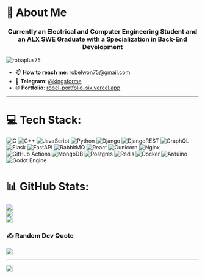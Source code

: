 # 💫 About Me
<h3 align="center">Currently an Electrical and Computer Engineering Student and an ALX SWE Graduate with a Specialization in Back-End Development</h3>
<p align="left"> <img src="https://komarev.com/ghpvc/?username=Robaplus75&label=Profile%20views&color=0e75b6&style=flat" alt="robaplus75" /> </p>

- 📫 **How to reach me**: [robelwon75@gmail.com](mailto:robelwon75@gmail.com)  
- 📱 **Telegram**: [@kingsforme](https://t.me/kingsforme)  
- 🌐 **Portfolio**: [robel-portfolio-six.vercel.app](https://robel-portfolio-six.vercel.app/)  

---

# 💻 Tech Stack:
![C](https://img.shields.io/badge/c-%2300599C.svg?style=plastic&logo=c&logoColor=white) ![C++](https://img.shields.io/badge/c++-%2300599C.svg?style=plastic&logo=c%2B%2B&logoColor=white) ![JavaScript](https://img.shields.io/badge/javascript-%23323330.svg?style=plastic&logo=javascript&logoColor=%23F7DF1E) ![Python](https://img.shields.io/badge/python-3670A0?style=plastic&logo=python&logoColor=ffdd54) ![Django](https://img.shields.io/badge/django-%23092E20.svg?style=plastic&logo=django&logoColor=white) ![DjangoREST](https://img.shields.io/badge/DJANGO-REST-ff1709?style=plastic&logo=django&logoColor=white&color=ff1709&labelColor=gray) ![GraphQL](https://img.shields.io/badge/-GraphQL-E10098?style=plastic&logo=graphql&logoColor=white) ![Flask](https://img.shields.io/badge/flask-%23000.svg?style=plastic&logo=flask&logoColor=white) ![FastAPI](https://img.shields.io/badge/FastAPI-005571?style=plastic&logo=fastapi) ![RabbitMQ](https://img.shields.io/badge/rabbitmq-FF6600?style=plastic&logo=rabbitmq&logoColor=white) ![React](https://img.shields.io/badge/react-%2320232a.svg?style=plastic&logo=react&logoColor=%2361DAFB) ![Gunicorn](https://img.shields.io/badge/gunicorn-%298729.svg?style=plastic&logo=gunicorn&logoColor=white) ![Nginx](https://img.shields.io/badge/nginx-%23009639.svg?style=plastic&logo=nginx&logoColor=white) ![GitHub Actions](https://img.shields.io/badge/github%20actions-%232671E5.svg?style=plastic&logo=githubactions&logoColor=white) ![MongoDB](https://img.shields.io/badge/MongoDB-%234ea94b.svg?style=plastic&logo=mongodb&logoColor=white) ![Postgres](https://img.shields.io/badge/postgres-%23316192.svg?style=plastic&logo=postgresql&logoColor=white) ![Redis](https://img.shields.io/badge/redis-%23DD0031.svg?style=plastic&logo=redis&logoColor=white) ![Docker](https://img.shields.io/badge/docker-%230db7ed.svg?style=plastic&logo=docker&logoColor=white) ![Arduino](https://img.shields.io/badge/-Arduino-00979D?style=plastic&logo=Arduino&logoColor=white) ![Godot Engine](https://img.shields.io/badge/GODOT-%23FFFFFF.svg?style=plastic&logo=godot-engine)
# 📊 GitHub Stats:
![](https://github-readme-stats.vercel.app/api?username=Robaplus75&theme=dark&hide_border=false&include_all_commits=true&count_private=true)<br/>
![](https://github-readme-streak-stats.herokuapp.com/?user=Robaplus75&theme=dark&hide_border=false)<br/>
![](https://github-readme-stats.vercel.app/api/top-langs/?username=Robaplus75&theme=dark&hide_border=false&include_all_commits=true&count_private=true&layout=compact)

### ✍️ Random Dev Quote
![](https://quotes-github-readme.vercel.app/api?type=horizontal&theme=dark)

---
[![](https://visitcount.itsvg.in/api?id=Robaplus75&icon=10&color=13)](https://visitcount.itsvg.in)

<!-- Proudly created with GPRM ( https://gprm.itsvg.in ) -->
